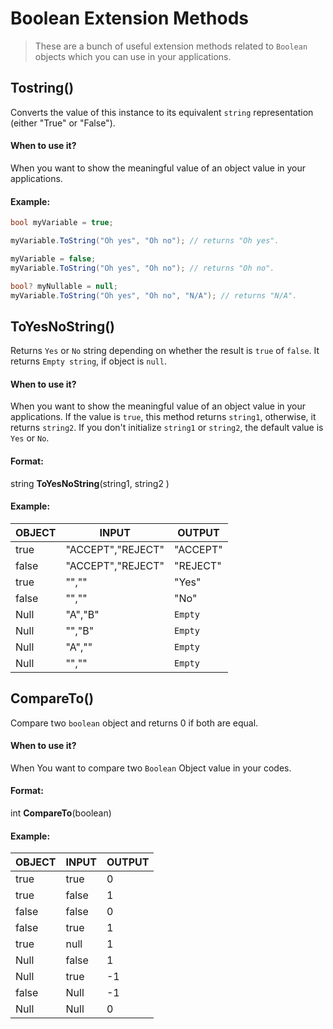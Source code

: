 # Boolean Extension Methods
>These are a bunch of useful extension methods related to `Boolean` objects which you can use in your applications.

## Tostring()
Converts the value of this instance to its equivalent `string` representation (either "True" or "False").
#### When to use it?
When you want to show the meaningful value of an object value in your applications.

#### Example:
```csharp
bool myVariable = true;

myVariable.ToString("Oh yes", "Oh no"); // returns "Oh yes".

myVariable = false;
myVariable.ToString("Oh yes", "Oh no"); // returns "Oh no".

bool? myNullable = null;
myVariable.ToString("Oh yes", "Oh no", "N/A"); // returns "N/A".
```

## ToYesNoString()
Returns `Yes` or `No` string depending on whether the result is `true` of `false`. It returns `Empty string`, if object is `null`.
#### When to use it?
When you want to show the meaningful value of an object value in your applications. If the value is `true`, this method returns `string1`, otherwise, it returns `string2`.
If you don't initialize `string1` or `string2`, the default value is `Yes` or `No`.
#### Format:
string **ToYesNoString**(string1, string2 )
#### Example:
|OBJECT| INPUT |OUTPUT |
|------------|-------------------|-----------------------------|
|true |"ACCEPT","REJECT" |"ACCEPT" |
|false |"ACCEPT","REJECT" |"REJECT" |
|true |"","" |"Yes" |
|false |"","" |"No" |
|Null |"A","B" |`Empty` |
|Null |"","B" |`Empty` |
|Null |"A","" |`Empty` |
|Null |"","" |`Empty` |

## CompareTo()
Compare two `boolean` object and returns 0 if both are equal.
#### When to use it?
When You want to compare two `Boolean` Object value in your codes.
#### Format:
int **CompareTo**(boolean)
#### Example:
|OBJECT| INPUT |OUTPUT |
|------------|-------------------|-----------------------------|
|true |true |0 |
|true |false |1 |
|false |false |0 |
|false |true |1 |
|true |null |1 |
|Null |false |1 |
|Null |true |-1 |
|false |Null |-1 |
|Null |Null |0 |
